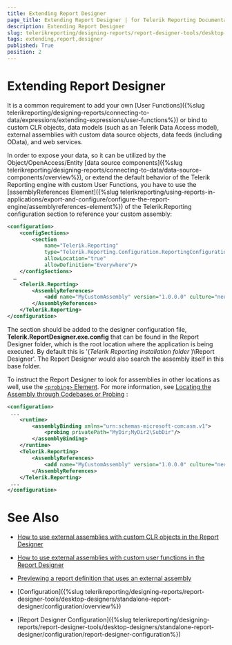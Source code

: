 ```yaml
---
title: Extending Report Designer
page_title: Extending Report Designer | for Telerik Reporting Documentation
description: Extending Report Designer
slug: telerikreporting/designing-reports/report-designer-tools/desktop-designers/standalone-report-designer/configuration/extending-report-designer
tags: extending,report,designer
published: True
position: 2
---
```


# Extending Report Designer



It is a common requirement to add your own [User Functions]({%slug telerikreporting/designing-reports/connecting-to-data/expressions/extending-expressions/user-functions%}) or bind to custom CLR objects, data models         (such as an Telerik Data Access model), external assemblies with custom data source objects, data feeds (including OData), and web services.       

In order to expose your data, so it can be utilized by the Object/OpenAccess/Entity [data source components]({%slug telerikreporting/designing-reports/connecting-to-data/data-source-components/overview%}), or           extend the default behavior of the Telerik Reporting engine with custom User Functions, you have to use the [assemblyReferences Element]({%slug telerikreporting/using-reports-in-applications/export-and-configure/configure-the-report-engine/assemblyreferences-element%}) of the           Telerik.Reporting configuration section to reference your custom assembly:         

    
````xml
<configuration>
    <configSections>
        <section
            name="Telerik.Reporting"
            type="Telerik.Reporting.Configuration.ReportingConfigurationSection, Telerik.Reporting"
            allowLocation="true"
            allowDefinition="Everywhere"/>
    </configSections>
  …
    <Telerik.Reporting>
        <AssemblyReferences>
            <add name="MyCustomAssembly" version="1.0.0.0" culture="neutral" publicKeyToken ="null" />
        </AssemblyReferences>
    </Telerik.Reporting>
</configuration>
````

The section should be added to the designer configuration file, __Telerik.ReportDesigner.exe.config__  that can be found in           the Report Designer folder, which is the root location where the application is being executed.            By default this is '(*Telerik Reporting installation folder* )\Report Designer'.           The Report Designer would also search the assembly itself in this base folder.         

To instruct the Report Designer to look for assemblies in other locations as well, use the            [```<probing>``` Element](http://msdn.microsoft.com/en-US/library/823z9h8w%28v=vs.80%29). For more information, see            [Locating the Assembly through Codebases or Probing](http://msdn.microsoft.com/en-US/library/15hyw9x3%28v=vs.100%29) :         

    
````xml
<configuration>
 ...
    <runtime>
        <assemblyBinding xmlns="urn:schemas-microsoft-com:asm.v1">
            <probing privatePath="MyDir;MyDir2\SubDir"/>
        </assemblyBinding>
    </runtime>
    <Telerik.Reporting>
        <AssemblyReferences>
            <add name="MyCustomAssembly" version="1.0.0.0" culture="neutral" publicKeyToken ="null" />
        </AssemblyReferences>
    </Telerik.Reporting>
 ...
</configuration>
````

# See Also

 

* [How to use external assemblies with custom CLR objects in the Report Designer](http://www.telerik.com/support/kb/reporting/customization-tip/how-to-use-external-assemblies-with-custom-clr-objects-in-the-report-designer.aspx)

 

* [How to use external assemblies with custom user functions in the Report Designer](http://www.telerik.com/support/kb/reporting/customization-tip/how-to-use-external-assemblies-with-custom-user-functions-in-the-report-designer.aspx)

 

* [Previewing a report definition that uses an external assembly](http://www.telerik.com/support/kb/reporting/report-viewers/deploying-trdx-that-uses-external-assembly.aspx)

 

* [Configuration]({%slug telerikreporting/designing-reports/report-designer-tools/desktop-designers/standalone-report-designer/configuration/overview%})

 

* [Report Designer Configuration]({%slug telerikreporting/designing-reports/report-designer-tools/desktop-designers/standalone-report-designer/configuration/report-designer-configuration%})

